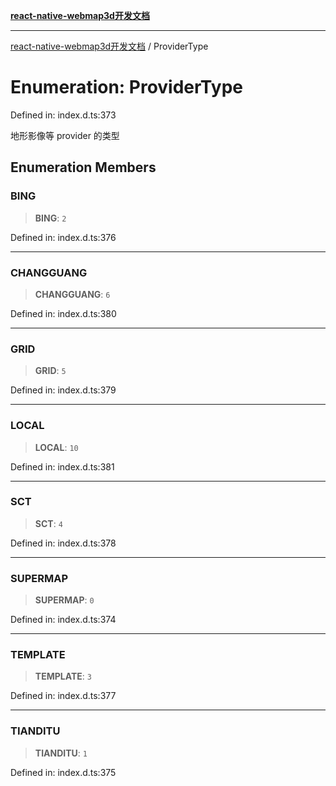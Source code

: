 [**react-native-webmap3d开发文档**](../README.md)

***

[react-native-webmap3d开发文档](../globals.md) / ProviderType

# Enumeration: ProviderType

Defined in: index.d.ts:373

地形影像等 provider 的类型

## Enumeration Members

### BING

> **BING**: `2`

Defined in: index.d.ts:376

***

### CHANGGUANG

> **CHANGGUANG**: `6`

Defined in: index.d.ts:380

***

### GRID

> **GRID**: `5`

Defined in: index.d.ts:379

***

### LOCAL

> **LOCAL**: `10`

Defined in: index.d.ts:381

***

### SCT

> **SCT**: `4`

Defined in: index.d.ts:378

***

### SUPERMAP

> **SUPERMAP**: `0`

Defined in: index.d.ts:374

***

### TEMPLATE

> **TEMPLATE**: `3`

Defined in: index.d.ts:377

***

### TIANDITU

> **TIANDITU**: `1`

Defined in: index.d.ts:375
